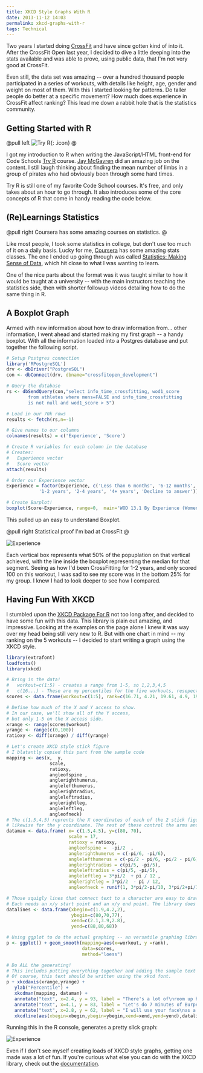 ```yaml
---
title: XKCD Style Graphs With R
date: 2013-11-12 14:03
permalink: xkcd-graphs-with-r
tags: Technical
---
```


Two years I started doing [CrossFit](http://adamfortuna.com/2-years-of-crossfit/) and have since gotten kind of into it. After the CrossFit Open last year, I decided to dive a little deeping into the stats available and was able to prove, using public data, that I'm not very good at CrossFit.

Even still, the data set was amazing -- over a hundred thousand people participated in a series of workouts, with details like height, age, gender and weight on most of them. With this I started looking for patterns. Do taller people do better at a specific movement? How much does experience in CrossFit affect ranking? This lead me down a rabbit hole that is the statistics community.

## Getting Started with R

@pull left
![Try R](/images/galleries/codeschool/try-r.png){: .icon}
@

I got my introduction to R when writing the JavaScript/HTML front-end for Code Schools [Try R](http://tryr.codeschool.com) course. [Jay McGavren](https://twitter.com/jaymcgavren) did an amazing job on the content. I still laugh thinking about finding the mean number of limbs in a group of pirates who had obviously been through some hard times.

Try R is still one of my favorite Code School courses. It's free, and only takes about an hour to go through. It also introduces some of the core concepts of R that come in handy reading the code below.

## (Re)Learnings Statistics

@pull right
Coursera has some amazing courses on statistics.
@

Like most people, I took some statistics in college, but don't use too much of it on a daily basis. Lucky for me, [Coursera](http://coursera.org/) has some amazing stats classes. The one I ended up going through was called [Statistics: Making Sense of Data](https://class.coursera.org/introstats-001/class), which hit close to what I was wanting to learn.

One of the nice parts about the format was it was taught similar to how it would be taught at a university -- with the main instructors teaching the statistics side, then with shorter followup videos detailing how to do the same thing in R.

## A Boxplot Graph

Armed with new information about how to draw information from... other information, I went ahead and started making my first graph -- a handy boxplot. With all the information loaded into a Postgres database and put together the following script.

```r
# Setup Postgres connection
library('RPostgreSQL')
drv <- dbDriver("PostgreSQL")
con <- dbConnect(drv, dbname="crossfitopen_development")

# Query the database
rs <- dbSendQuery(con,"select info_time_crossfitting, wod1_score
        from athletes where mens=FALSE and info_time_crossfitting
        is not null and wod1_score > 5")

# Load in our 70k rows
results <- fetch(rs,n=-1)

# Give names to our columns
colnames(results) = c('Experience', 'Score')

# Create R variables for each column in the database
# Creates:
#   Experience vector
#   Score vector
attach(results)

# Order our Experience vector
Experience = factor(Experience, c('Less than 6 months', '6-12 months',
            '1-2 years', '2-4 years', '4+ years', 'Decline to answer'))

# Create Barplot!
boxplot(Score~Experience, range=0,  main='WOD 13.1 By Experience (Women)')

```

This pulled up an easy to understand Boxplot.

@pull right
Statistical proof I'm bad at CrossFit
@

![Experience](/images/galleries/articles/xkcd-style-graphs-with-r/experience.png)

Each vertical box represents what 50% of the popuplation on that vertical achieved, with the line inside the boxplot representing the median for that segment. Seeing as how I'd been CrossFitting for 1-2 years, and only scored 100 on this workout, I was sad to see my score was in the bottom 25% for my group. I knew I had to look deeper to see how I compared.

## Having Fun With XKCD

I stumbled upon the [XKCD Package For R](http://xkcd.r-forge.r-project.org/) not too long after, and decided to have some fun with this data. This library is plain out amazing, and impressive. Looking at the examples on the page alone I knew it was way over my head being still very new to R. But with one chart in mind -- my ranking on the 5 workouts -- I decided to start writing a graph using the XKCD style.

```r
library(extrafont)
loadfonts()
library(xkcd)

# Bring in the data!
#   workout=c(1:5) - creates a range from 1-5, so 1,2,3,4,5
#   c(16...) - These are my percentiles for the five workouts, resepectively
scores <- data.frame(workout=c(1:5), rank=c(16.71, 4.21, 19.61, 4.9, 19.38))

# Define how much of the X and Y access to show.
# In our case, we'll show all of the Y access,
# but only 1-5 on the X access side.
xrange <- range(scores$workout)
yrange <- range(c(0,100))
ratioxy <- diff(xrange) / diff(yrange)

# Let's create XKCD style stick figure
# I blatantly copied this part from the sample code
mapping <- aes(x,  y,
                scale,
                ratioxy,
                angleofspine ,
                anglerighthumerus,
                anglelefthumerus,
                anglerightradius,
                angleleftradius,
                anglerightleg,
                angleleftleg,
                angleofneck)
# The c(1.5,4.5) reprents the X coordinates of each of the 2 stick figures --
# likewise for the y coordinate. The rest of these control the arms and legs
dataman <- data.frame( x= c(1.5,4.5), y=c(80, 70),
                       scale = 17,
                       ratioxy = ratioxy,
                       angleofspine =  -pi/2  ,
                       anglerighthumerus = c(-pi/6, -pi/6),
                       anglelefthumerus = c(-pi/2 - pi/6, -pi/2 - pi/6),
                       anglerightradius = c(pi/5, -pi/5),
                       angleleftradius = c(pi/5, -pi/5),
                       angleleftleg = 3*pi/2  + pi / 12 ,
                       anglerightleg = 3*pi/2  - pi / 12,
                       angleofneck = runif(1, 3*pi/2-pi/10, 3*pi/2+pi/10))

# Those squigly lines that connect text to a character are easy to draw.
# Each needs an x/y start point and an x/y end point. The library does the rest.
datalines <- data.frame(xbegin=c(1.9,4.2,2),
                        ybegin=c(80,70,77),
                        xend=c(2.1,3.9,2.8),
                        yend=c(88,80,68))

# Using ggplot to do the actual graphing -- an versatile graphing library for R
p <- ggplot() + geom_smooth(mapping=aes(x=workout, y =rank),
                            data=scores,
                            method="loess")

# Do ALL the generating!
# This includes putting everything together and adding the sample text we want to write.
# Of course, this text should be written using the xkcd font.
p + xkcdaxis(xrange,yrange) +
   ylab("Percentile") +
   xkcdman(mapping, dataman) +
   annotate("text", x=2.4, y = 93, label = "There's a lot of\nroom up here", family="xkcd" ) +
   annotate("text", x=4.1, y = 83, label = "Let's do 7 minutes of Burpees!", family="xkcd" ) +
   annotate("text", x=2.8, y = 62, label = "I will use your face\nas a wallball target...", family="xkcd" ) +
   xkcdline(aes(xbegin=xbegin,ybegin=ybegin,xend=xend,yend=yend),datalines, xjitteramount = 0.11)
```

Running this in the R console, generates a pretty slick graph:

![Experience](/images/galleries/articles/xkcd-style-graphs-with-r/xkcd.png)

Even if I don't see myself creating loads of XKCD style graphs, getting one made was a lot of fun.
If you're curious what else you can do with the XKCD library, check out the [documentation](http://cran.r-project.org/web/packages/xkcd/vignettes/xkcd-intro.pdf).
